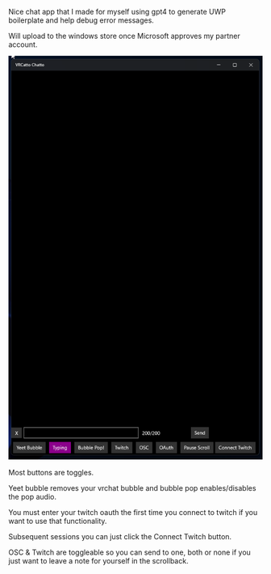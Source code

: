 Nice chat app that I made for myself using gpt4 to generate UWP boilerplate and help debug error messages.

Will upload to the windows store once Microsoft approves my partner account.

![Picture of app with toggle buttons.](vrchatto.png)

Most buttons are toggles.

Yeet bubble removes your vrchat bubble and bubble pop enables/disables the pop audio.  

You must enter your twitch oauth the first time you connect to twitch if you want to use that functionality.

Subsequent sessions you can just click the Connect Twitch button.

OSC & Twitch are toggleable so you can send to one, both or none if you just want to leave a note for yourself in the scrollback.
